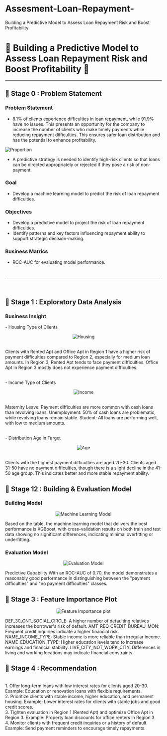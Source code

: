 # Assesment-Loan-Repayment-
Building a Predictive Model to Assess Loan Repayment Risk and Boost Profitability


# 🛒 **Building a Predictive Model to Assess Loan Repayment Risk and Boost Profitability** 🛒
---
## 📂 **Stage 0 : Problem Statement**
### Problem Statement
- 8.1% of clients experience difficulties in loan repayment, while 91.9% have no issues. This presents an opportunity for the company to increase the number of clients who make timely payments while reducing repayment difficulties. This ensures safer loan distribution and has the potential to enhance profitability.
  <p align="center">
<img src="https://github.com/user-attachments/assets/4d96feab-b5ac-42e4-a8c4-2ee9eb8c5f34"
 alt="Proportion">
</p>

- A predictive strategy is needed to identify high-risk clients so that loans can be directed appropriately or rejected if they pose a risk of non-payment.

### Goal
- Develop a machine learning model to predict the risk of loan repayment difficulties.

### Objectives
- Develop a predictive model to project the risk of loan repayment difficulties.
- Identify patterns and key factors influencing repayment ability to support strategic decision-making.
  
### Business Matrics
-  ROC-AUC for evaluating model performance.
<br>

---
<br>

## 📂 **Stage 1 : Exploratory Data Analysis**
### Business Insight
<p>
- Housing Type of Clients
<p align="center">
<img src="https://github.com/user-attachments/assets/74705809-7685-46b8-b2e2-c66ba7a774ea"
 alt="Housing">
</p>
<br>
Clients with Rented Apt and Office Apt in Region 1 have a higher risk of payment difficulties compared to Region 2, especially for medium loan amounts.
In Region 3, Rented Apt tends to face payment difficulties.
Office Apt in Region 3 mostly does not experience payment difficulties.
</p>

<p>
<br>
- Income Type of Clients
<p align="center">
<img src="https://github.com/user-attachments/assets/0c528b8d-31ea-4c0f-9f07-c699b9bb7396"
 alt="Income">
</p>
<br>
Maternity Leave: Payment difficulties are more common with cash loans than revolving loans.
Unemployment: 50% of cash loans are problematic, while revolving loans remain stable.
Student: All loans are performing well, with low to medium amounts.
</p>

<p>
<br>
- Distribution Age in Target
<p align="center">
<img src="https://github.com/user-attachments/assets/1e6bf9f8-fd38-41c3-b943-af0e7abf521a"
 alt="Age">
</p>
<br>
Clients with the highest payment difficulties are aged 20-30.
Clients aged 31-50 have no payment difficulties, though there is a slight decline in the 41-50 age group. This indicates better and more stable repayment ability.
</p>

<p>

## 📂 **Stage 12 : Building & Evaluation Model**

### Building Model
<p align="center">
<img src="https://github.com/user-attachments/assets/54690fc3-cb4e-463e-af4c-b8dd7fcea547"
 alt="Machine Learning Model">
</p>

Based on the table, the machine learning model that delivers the best performance is XGBoost, with cross-validation results on both train and test data showing no significant differences, indicating minimal overfitting or underfitting.
<br>

### Evaluation Model
<p align="center">
<img src="https://github.com/user-attachments/assets/96223e48-13f0-4be6-a778-f6f455753df7"
 alt="Evaluation Model">
</p>
Predictive Capability
With an ROC-AUC of 0.70, the model demonstrates a reasonably good performance in distinguishing between the "payment difficulties" and "no payment difficulties" classes.
<br>

## 📂 **Stage 3 : Feature Importance Plot**
<p align="center">
<img src="https://github.com/user-attachments/assets/863d1dd2-304a-4b78-85df-916db2225da9"
 alt="Feature Importance plot">
</p>
DEF_30_CNT_SOCIAL_CIRCLE: A higher number of defaulting relatives increases the borrower's risk of default.
AMT_REQ_CREDIT_BUREAU_MON: Frequent credit inquiries indicate a higher financial risk.
NAME_INCOME_TYPE: Stable income is more reliable than irregular income.
NAME_EDUCATION_TYPE: Higher education levels tend to increase earnings and financial stability.
LIVE_CITY_NOT_WORK_CITY: Differences in living and working locations may indicate financial constraints.
<br>

## 📂 **Stage 4 : Recommendation**
<br>
1. Offer long-term loans with low interest rates for clients aged 20-30.
Example: Education or renovation loans with flexible requirements.
<br>
2. Prioritize clients with stable income, higher education, and permanent housing.
Example: Lower interest rates for clients with stable jobs and good credit scores.
<br>
3. Tighten evaluation in Region 1 (Rented Apt) and optimize Office Apt in Region 3.
Example: Property loan discounts for office renters in Region 3.
<br>
4. Monitor clients with frequent credit inquiries or a history of default.
Example: Send payment reminders to encourage timely repayments.
